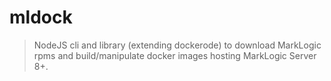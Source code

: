 # mldock
> NodeJS cli and library (extending dockerode) to download MarkLogic rpms and build/manipulate docker images hosting MarkLogic Server 8+.
